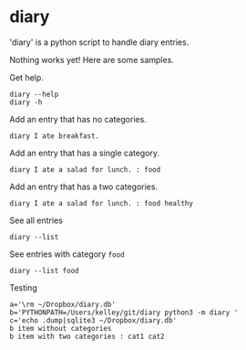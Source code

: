 # diary

'diary' is a python script to handle diary entries.

Nothing works yet!  Here are some samples.

Get help.

    diary --help
    diary -h

Add an entry that has no categories.

    diary I ate breakfast.

Add an entry that has a single category.

    diary I ate a salad for lunch. : food

Add an entry that has a two categories.

    diary I ate a salad for lunch. : food healthy

See all entries

    diary --list

See entries with category `food`

    diary --list food

Testing

    a='\rm ~/Dropbox/diary.db'
    b='PYTHONPATH=/Users/kelley/git/diary python3 -m diary '
    c='echo .dump|sqlite3 ~/Dropbox/diary.db'
    b item without categories
    b item with two categories : cat1 cat2

